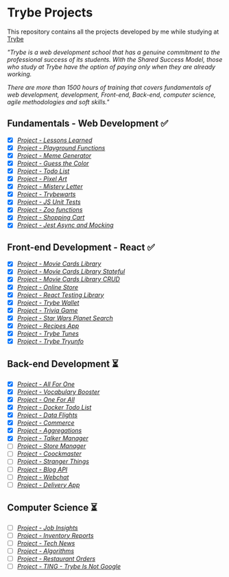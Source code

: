 # Trybe Projects

This repository contains all the projects developed by me while studying at [Trybe](https://www.betrybe.com/)

_"Trybe is a web development school that has a genuine commitment to the professional success of its students. With the Shared Success Model, those who study at Trybe have the option of paying only when they are already working._

_There are more than 1500 hours of training that covers fundamentals of web development, development, Front-end, Back-end, computer science, agile methodologies and soft skills."_


## Fundamentals - Web Development :white_check_mark:

- [x] _[Project - Lessons Learned](1-fundamentals/01-lessons-learned)_
- [x] _[Project - Playground Functions](1-fundamentals/02-playground-functions)_
- [x] _[Project - Meme Generator](1-fundamentals/03-meme-generator)_
- [x] _[Project - Guess the Color](1-fundamentals/04-guess-the-color)_
- [x] _[Project - Todo List](1-fundamentals/05-todo-list)_
- [x] _[Project - Pixel Art](1-fundamentals/06-pixel-art)_
- [x] _[Project - Mistery Letter](1-fundamentals/07-mistery-letter)_
- [x] _[Project - Trybewarts](1-fundamentals/08-trybewarts)_
- [x] _[Project - JS Unit Tests](1-fundamentals/09-js-unity-tests)_
- [x] _[Project - Zoo functions](1-fundamentals/10-zoo-functions)_
- [x] _[Project - Shopping Cart](1-fundamentals/11-shopping-cart)_
- [x] _[Project - Jest Async and Mocking](1-fundamentals/12-jest-async-mocking)_

## Front-end Development - React :white_check_mark:

- [x] _[Project - Movie Cards Library](2-front-end/01-movie-cards-library)_
- [x] _[Project - Movie Cards Library Stateful](2-front-end/02-movie-cards-library-stateful)_
- [x] _[Project - Movie Cards Library CRUD](2-front-end/03-movie-cards-library-crud)_
- [x] _[Project - Online Store](2-front-end/04-online-store)_
- [x] _[Project - React Testing Library](2-front-end/05-react-testing-library)_
- [x] _[Project - Trybe Wallet](2-front-end/06-trybe-wallet)_
- [x] _[Project - Trivia Game](2-front-end/07-trivia-react-redux)_
- [x] _[Project - Star Wars Planet Search](2-front-end/08-starwars-planet-search)_
- [x] _[Project - Recipes App](2-front-end/09-recipes-app)_
- [x] _[Project - Trybe Tunes](2-front-end/extra-trybetunes)_
- [x] _[Project - Trybe Tryunfo](2-front-end/extra-tryunfo)_

## Back-end Development :hourglass_flowing_sand:

- [x] _[Project - All For One](3-back-end/01-all-for-one)_
- [x] _[Project - Vocabulary Booster](3-back-end/02-vocabulary-booster)_
- [x] _[Project - One For All](3-back-end/03-one-for-all)_
- [x] _[Project - Docker Todo List](3-back-end/04-docker-todo-list)_
- [x] _[Project - Data Flights](3-back-end/05-mongodb-dataflights)_
- [x] _[Project - Commerce](3-back-end/06-mongodb-commerce)_
- [x] _[Project - Aggregations](3-back-end/07-mongodb-aggregations)_
- [x] _[Project - Talker Manager](3-back-end/08-talker-manager)_
- [ ] _[Project - Store Manager]()_
- [ ] _[Project - Coockmaster]()_
- [ ] _[Project - Stranger Things]()_
- [ ] _[Project - Blog API]()_
- [ ] _[Project - Webchat]()_
- [ ] _[Project - Delivery App]()_

## Computer Science :hourglass_flowing_sand:

- [ ] _[Project - Job Insights]()_
- [ ] _[Project - Inventory Reports]()_
- [ ] _[Project - Tech News]()_
- [ ] _[Project - Algorithms]()_
- [ ] _[Project - Restaurant Orders]()_
- [ ] _[Project - TING - Trybe Is Not Google]()_
